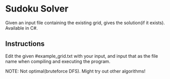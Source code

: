 # Sudoku Solver

Given an input file containing the existing grid, gives the solution(if it exists). <br />
Available in C#.

## Instructions
Edit the given #example_grid.txt with your input, and input that as the file name when compiling and executing the program. <br />

NOTE: Not optimal(bruteforce DFS). Might try out other algorithms!
